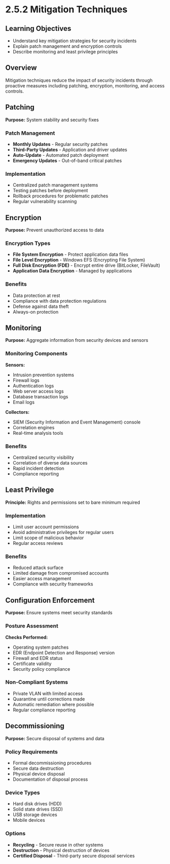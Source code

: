 # 2.5.2 Mitigation Techniques

## Learning Objectives
- Understand key mitigation strategies for security incidents
- Explain patch management and encryption controls
- Describe monitoring and least privilege principles

## Overview
Mitigation techniques reduce the impact of security incidents through proactive measures including patching, encryption, monitoring, and access controls.

## Patching
**Purpose:** System stability and security fixes

### Patch Management
- **Monthly Updates** - Regular security patches
- **Third-Party Updates** - Application and driver updates
- **Auto-Update** - Automated patch deployment
- **Emergency Updates** - Out-of-band critical patches

### Implementation
- Centralized patch management systems
- Testing patches before deployment
- Rollback procedures for problematic patches
- Regular vulnerability scanning

## Encryption
**Purpose:** Prevent unauthorized access to data

### Encryption Types
- **File System Encryption** - Protect application data files
- **File Level Encryption** - Windows EFS (Encrypting File System)
- **Full Disk Encryption (FDE)** - Encrypt entire drive (BitLocker, FileVault)
- **Application Data Encryption** - Managed by applications

### Benefits
- Data protection at rest
- Compliance with data protection regulations
- Defense against data theft
- Always-on protection

## Monitoring
**Purpose:** Aggregate information from security devices and sensors

### Monitoring Components
**Sensors:**
- Intrusion prevention systems
- Firewall logs
- Authentication logs
- Web server access logs
- Database transaction logs
- Email logs

**Collectors:**
- SIEM (Security Information and Event Management) console
- Correlation engines
- Real-time analysis tools

### Benefits
- Centralized security visibility
- Correlation of diverse data sources
- Rapid incident detection
- Compliance reporting

## Least Privilege
**Principle:** Rights and permissions set to bare minimum required

### Implementation
- Limit user account permissions
- Avoid administrative privileges for regular users
- Limit scope of malicious behavior
- Regular access reviews

### Benefits
- Reduced attack surface
- Limited damage from compromised accounts
- Easier access management
- Compliance with security frameworks

## Configuration Enforcement
**Purpose:** Ensure systems meet security standards

### Posture Assessment
**Checks Performed:**
- Operating system patches
- EDR (Endpoint Detection and Response) version
- Firewall and EDR status
- Certificate validity
- Security policy compliance

### Non-Compliant Systems
- Private VLAN with limited access
- Quarantine until corrections made
- Automatic remediation where possible
- Regular compliance reporting

## Decommissioning
**Purpose:** Secure disposal of systems and data

### Policy Requirements
- Formal decommissioning procedures
- Secure data destruction
- Physical device disposal
- Documentation of disposal process

### Device Types
- Hard disk drives (HDD)
- Solid state drives (SSD)
- USB storage devices
- Mobile devices

### Options
- **Recycling** - Secure reuse in other systems
- **Destruction** - Physical destruction of devices
- **Certified Disposal** - Third-party secure disposal services